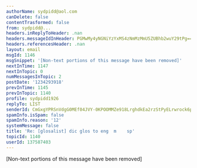 ```yaml
---
authorName: sydpidd@aol.com
canDelete: false
contentTrasformed: false
from: sydpidd@...
headers.inReplyToHeader: .nan
headers.messageIdInHeader: PGMwMy4yNGNiYzYxMS4zNmMzMmU5ZUBhb2wuY29tPg==
headers.referencesHeader: .nan
layout: email
msgId: 1146
msgSnippet: '[Non-text portions of this message have been removed]'
nextInTime: 1147
nextInTopic: 0
numMessagesInTopic: 2
postDate: '1234293918'
prevInTime: 1145
prevInTopic: 1140
profile: sydpidd1926
replyTo: LIST
senderId: CmGxgYPRSnVdgG0MEf04JVY-0KPOOMMZe918LrghdkEa2rzStPyELrwrock6phRRiJ96HMBv
spamInfo.isSpam: false
spamInfo.reason: '12'
systemMessage: false
title: 'Re: [glosalist] dic glos to eng  m    sp'
topicId: 1140
userId: 137587403
---
```





[Non-text portions of this message have been removed]


